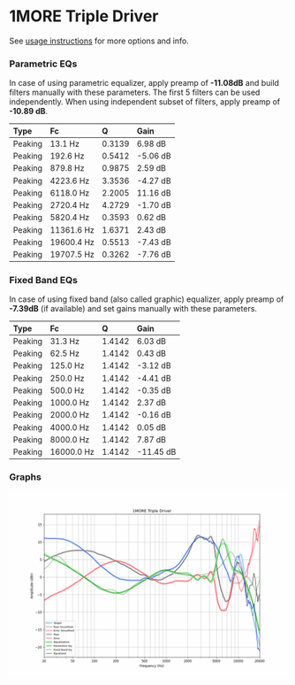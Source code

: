 # 1MORE Triple Driver
See [usage instructions](https://github.com/jaakkopasanen/AutoEq#usage) for more options and info.

### Parametric EQs
In case of using parametric equalizer, apply preamp of **-11.08dB** and build filters manually
with these parameters. The first 5 filters can be used independently.
When using independent subset of filters, apply preamp of **-10.89 dB**.

| Type    | Fc         |      Q | Gain     |
|:--------|:-----------|:-------|:---------|
| Peaking | 13.1 Hz    | 0.3139 | 6.98 dB  |
| Peaking | 192.6 Hz   | 0.5412 | -5.06 dB |
| Peaking | 879.8 Hz   | 0.9875 | 2.59 dB  |
| Peaking | 4223.6 Hz  | 3.3536 | -4.27 dB |
| Peaking | 6118.0 Hz  | 2.2005 | 11.16 dB |
| Peaking | 2720.4 Hz  | 4.2729 | -1.70 dB |
| Peaking | 5820.4 Hz  | 0.3593 | 0.62 dB  |
| Peaking | 11361.6 Hz | 1.6371 | 2.43 dB  |
| Peaking | 19600.4 Hz | 0.5513 | -7.43 dB |
| Peaking | 19707.5 Hz | 0.3262 | -7.76 dB |

### Fixed Band EQs
In case of using fixed band (also called graphic) equalizer, apply preamp of **-7.39dB**
(if available) and set gains manually with these parameters.

| Type    | Fc         |      Q | Gain      |
|:--------|:-----------|:-------|:----------|
| Peaking | 31.3 Hz    | 1.4142 | 6.03 dB   |
| Peaking | 62.5 Hz    | 1.4142 | 0.43 dB   |
| Peaking | 125.0 Hz   | 1.4142 | -3.12 dB  |
| Peaking | 250.0 Hz   | 1.4142 | -4.41 dB  |
| Peaking | 500.0 Hz   | 1.4142 | -0.35 dB  |
| Peaking | 1000.0 Hz  | 1.4142 | 2.37 dB   |
| Peaking | 2000.0 Hz  | 1.4142 | -0.16 dB  |
| Peaking | 4000.0 Hz  | 1.4142 | 0.05 dB   |
| Peaking | 8000.0 Hz  | 1.4142 | 7.87 dB   |
| Peaking | 16000.0 Hz | 1.4142 | -11.45 dB |

### Graphs
![](./1MORE%20Triple%20Driver.png)